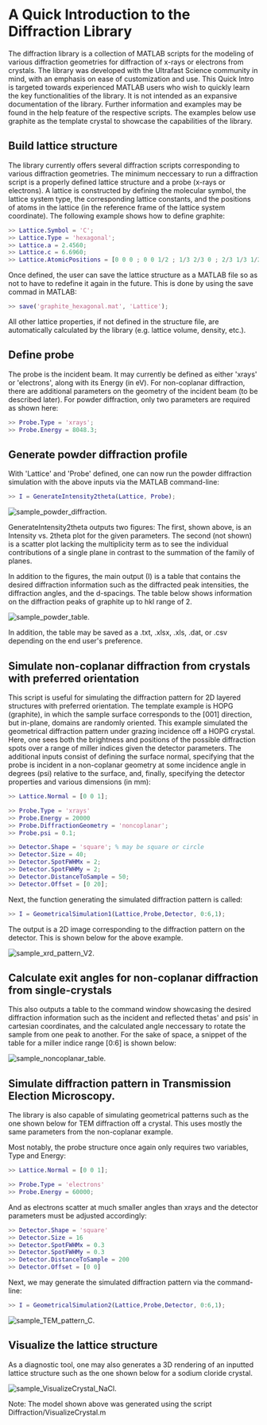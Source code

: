 # A Quick Introduction to the Diffraction Library

The diffraction library is a collection of MATLAB scripts for the modeling of various diffraction geometries for diffraction of x-rays or electrons from crystals. The library was developed with the Ultrafast Science community in mind, with an emphasis on ease of customization and use. This Quick Intro is targeted towards experienced MATLAB users who wish to quickly learn the key functionalities of the library. It is not intended as an expansive documentation of the library. Further information and examples may be found in the help feature of the respective scripts. The examples below use graphite as the template crystal to showcase the capabilities of the library.

## Build lattice structure

The library currently offers several diffraction scripts corresponding to various diffraction geometries. The minimum neccessary to run a diffraction script is a properly defined lattice structure and a probe (x-rays or electrons). A lattice is constructed by defining the molecular symbol, the lattice system type, the corresponding lattice constants, and the positions of atoms in the lattice (in the reference frame of the lattice system coordinate). The following example shows how to define graphite:

```matlab
>> Lattice.Symbol = 'C';   
>> Lattice.Type = 'hexagonal'; 
>> Lattice.a = 2.4560;
>> Lattice.c = 6.6960;
>> Lattice.AtomicPositions = [0 0 0 ; 0 0 1/2 ; 1/3 2/3 0 ; 2/3 1/3 1/2];
```

Once defined, the user can save the lattice structure as a MATLAB file so as not to have to redefine it again in the future. This is done by using the save commad in MATLAB:

```matlab
>> save('graphite_hexagonal.mat', 'Lattice'); 
```
All other lattice properties, if not defined in the structure file, are automatically calculated by the library (e.g. lattice volume, density, etc.).

## Define probe

The probe is the incident beam. It may currently be defined as either 'xrays' or 'electrons', along with its Energy (in eV). For non-coplanar diffraction, there are additional parameters on the geometry of the incident beam (to be described later). For powder diffraction, only two parameters are required as shown here:

```matlab
>> Probe.Type = 'xrays';
>> Probe.Energy = 8048.3;
```

## Generate powder diffraction profile

With 'Lattice' and 'Probe' defined, one can now run the powder diffraction simulation with the above inputs via the MATLAB command-line:

```matlab
>> I = GenerateIntensity2theta(Lattice, Probe);
```

![sample_powder_diffraction.](sample_powder_diffraction.png)

GenerateIntensity2theta outputs two figures: The first, shown above, is an Intensity vs. 2theta plot for the given parameters. The second (not shown) is a scatter plot lacking the multiplicity term as to see the individual contributions of a single plane in contrast to the summation of the family of planes.

In addition to the figures, the main output (I) is a table that contains the desired diffraction information such as the diffracted peak intensities, the diffraction angles, and the d-spacings. The table below shows information on the diffraction peaks of graphite up to hkl range of 2.

![sample_powder_table.](sample_powder_table.png)

In addition, the table may be saved as a .txt, .xlsx, .xls, .dat, or .csv depending on the end user's preference. 

## Simulate non-coplanar diffraction from crystals with preferred orientation

This script is useful for simulating the diffraction pattern for 2D layered structures with preferred orientation. The template example is HOPG (graphite), in which the sample surface corresponds to the [001] direction, but in-plane, domains are randomly oriented. This example simulated the geometrical diffraction pattern under grazing incidence off a HOPG crystal. Here, one sees both the brightness and positions of the possible diffraction spots over a range of miller indices given the detector parameters. The additional inputs consist of defining the surface normal, specifying that the probe is incident in a non-coplanar geometry at some incidence angle in degrees (psi) relative to the surface, and, finally, specifying the detector properties and various dimensions (in mm):

```matlab
>> Lattice.Normal = [0 0 1];

>> Probe.Type = 'xrays'
>> Probe.Energy = 20000
>> Probe.DiffractionGeometry = 'noncoplanar';
>> Probe.psi = 0.1;

>> Detector.Shape = 'square'; % may be square or circle
>> Detector.Size = 40;
>> Detector.SpotFWHMx = 2;
>> Detector.SpotFWHMy = 2;
>> Detector.DistanceToSample = 50;
>> Detector.Offset = [0 20];
```
Next, the function generating the simulated diffraction pattern is called:

```matlab
>> I = GeometricalSimulation1(Lattice,Probe,Detector, 0:6,1);
```

The output is a 2D image corresponding to the diffraction pattern on the detector. This is shown below for the above example.    

![sample_xrd_pattern_V2.](sample_xrd_pattern_V2.png)

## Calculate exit angles for non-coplanar diffraction from single-crystals

This also outputs a table to the command window showcasing the desired diffraction information such as the incident and reflected thetas' and psis' in cartesian coordinates, and the calculated angle neccessary to rotate the sample from one peak to another. For the sake of space, a snippet of the table for a miller indice range [0:6] is shown below:

![sample_noncoplanar_table.](sample_noncoplanar_table.png)

## Simulate diffraction pattern in Transmission Election Microscopy.

The library is also capable of simulating geometrical patterns such as the one shown below for TEM diffraction off a crystal. This uses mostly the same parameters from the non-coplanar example.

Most notably, the probe structure once again only requires two variables, Type and Energy:

```matlab
>> Lattice.Normal = [0 0 1];

>> Probe.Type = 'electrons'
>> Probe.Energy = 60000;
```

And as electrons scatter at much smaller angles than xrays and the detector parameters must be adjusted accordingly:
```matlab
>> Detector.Shape = 'square' 
>> Detector.Size = 16  
>> Detector.SpotFWHMx = 0.3
>> Detector.SpotFWHMy = 0.3
>> Detector.DistanceToSample = 200 
>> Detector.Offset = [0 0]
```

Next, we may generate the simulated diffraction pattern via the command-line:

```matlab
>> I = GeometricalSimulation2(Lattice,Probe,Detector, 0:6,1);
```

![sample_TEM_pattern_C.](sample_TEM_pattern_C.png)

## Visualize the lattice structure
As a diagnostic tool, one may also generates a 3D rendering of an inputted lattice structure such as the one shown below for a sodium cloride crystal. 

![sample_VisualizeCrystal_NaCl.](sample_VisualizeCrystal_NaCl.png)

Note: The model shown above was generated using the script Diffraction/VisualizeCrystal.m

